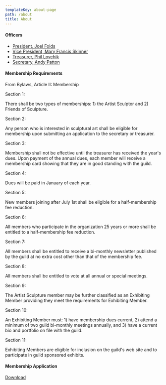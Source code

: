```yaml
---
templateKey: about-page
path: /about
title: About
---
```

<div class="">
  <h4>Officers</h4>
  <ul>
    <li><a href="mailto:jkfolds@swbell.net">President, Joel Folds</a></li>
    <li><a href="mailto:sculptiowa@gmail.com">Vice President, Mary Francis Skinner</a></li>
    <li><a href="mailto:plovchik@yahoo.com">Treasurer, Phil Lovchik</a></li>
    <li><a href="mailto:apstands@yahoo.com">Secretary, Andy Patton</a></li>
  </ul>
  <h4>Membership Requirements</h4>
  <p>
From Bylaws, Article II: Membership

Section 1:

There shall be two types of memberships: 1) the Artist Sculptor and 2) Friends of Sculpture.

Section 2:

Any person who is interested in sculptural art shall be eligible for membership upon submitting an application to the secretary or treasurer.

Section 3:

Membership shall not be effective until the treasurer has received the year's dues. Upon payment of the annual dues, each member will receive a membership card showing that they are in good standing with the guild.

Section 4:

Dues will be paid in January of each year.

Section 5:

New members joining after July 1st shall be eligible for a half-membership fee reduction.

Section 6:

All members who participate in the organization 25 years or more shall be entitled to a half-membership fee reduction.

Section 7:

All members shall be entitled to receive a bi-monthly newsletter published by the guild at no extra cost other than that of the membership fee.

Section 8:

All members shall be entitled to vote at all annual or special meetings.

Section 9:

The Artist Sculpture member may be further classified as an Exhibiting Member providing they meet the requirements for Exhibiting Member.

Section 10:

An Exhibiting Member must: 1) have membership dues current, 2) attend a minimum of two guild bi-monthly meetings annually, and 3) have a current bio and portfolio on file with the guild.

Section 11:

Exhibiting Members are eligible for inclusion on the guild's web site and to participate in guild sponsored exhibits. 
  </p>
  <h4>Membership Application</h4>
  <a download href="/">Download</a>

</div>